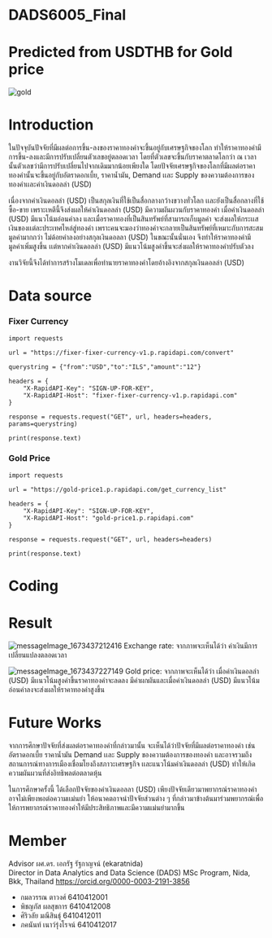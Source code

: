 # DADS6005_Final 

# Predicted from USDTHB for Gold price 
![gold](https://user-images.githubusercontent.com/122340391/211766981-2873446b-6aff-4885-9f53-026bbf11c106.jpg)


# Introduction
ในปัจจุบันปัจจัยที่มีผลต่อการขึ้น-ลงของราคาทองคำจะขึ้นอยู่กับเศรษฐกิจของโลก ทำให้ราคาทองคำมีการขึ้น-ลงและมีการปรับเปลี่ยนตัวเลขอยู่ตลอดเวลา โดยที่ตัวเลขจะขึ้นกับราคาตลาดโลกว่า ณ เวลานั้นตัวเลขว่ามีการปรับเปลี่ยนไปจากเดิมมากน้อยเพียงใด โดยปัจจัยเศรษฐกิจของโลกที่มีผลต่อราคาทองคำนั้นจะขึ้นอยู่กับอัตราดอกเบี้ย, ราคาน้ำมัน, Demand เเละ Supply ของความต้องการของทองคำเเละค่าเงินดอลล่า (USD)  <br />


เนื่องจากค่าเงินดอลล่า (USD) เป็นสกุลเงินที่ใช้เป็นสื่อกลางกว้างขวางทั่วโลก เเละยังเป็นสื่อกลางที่ใช้ซื้อ-ขาย เพราะเหตึนี้จึงส่งผลให้ค่าเงินดอลล่า (USD) มีความผันผวนกับราคาทองคำ เมื่อค่าเงินดอลล่า (USD) มีแนวโน้มอ่อนค่าลง และเมื่อราคาทองที่เป็นสินทรัพย์ที่สามารถเก็บมูลค่า จะส่งผลให้กระเเสเงินของเเต่ละประเทศไหล่สู่ทองคำ เพราะคนจะมองว่าทองคำจะกลายเป็นสินทรัพย์ที่เหมาะกับการสะสมมูลค่ามากกว่า ไม่ด้อยค่าลงอย่างสกุลเงินดอลลา (USD) ในขณะนั้นนั่นเอง จึงทำให้ราคาทองคำมีมูลค่าเพิ่มสูงขึ้น เเต่หากค่าเงินดอลล่า (USD) มีแนวโน้มสูงค่าขึ้นจะส่งผลให้ราคาทองคำปรับตัวลง  <br /> 

งานวิจัยนี้จึงได้ทำการสร้างโมเดลเพื่อทำนายราคาทองคำโดยอ้างอิงจากสกุลเงินดอลล่า (USD)



# Data source
### Fixer Currency
```
import requests

url = "https://fixer-fixer-currency-v1.p.rapidapi.com/convert"

querystring = {"from":"USD","to":"ILS","amount":"12"}

headers = {
	"X-RapidAPI-Key": "SIGN-UP-FOR-KEY",
	"X-RapidAPI-Host": "fixer-fixer-currency-v1.p.rapidapi.com"
}

response = requests.request("GET", url, headers=headers, params=querystring)

print(response.text)
```

### Gold Price
```
import requests

url = "https://gold-price1.p.rapidapi.com/get_currency_list"

headers = {
	"X-RapidAPI-Key": "SIGN-UP-FOR-KEY",
	"X-RapidAPI-Host": "gold-price1.p.rapidapi.com"
}

response = requests.request("GET", url, headers=headers)

print(response.text)
```


# Coding



# Result


![messageImage_1673437212416](https://user-images.githubusercontent.com/122340391/211798189-2c5afab9-b990-4a79-9ee5-2b7f7c802b68.jpg)
Exchange rate: จากภาพจะเห็นได้ว่า ค่าเงินมีการเปลี่ยนแปลงตลอดเวลา

![messageImage_1673437227149](https://user-images.githubusercontent.com/122340391/211798212-47504fb0-8012-45a6-a3be-6d885a0b3ae9.jpg)
Gold price:
จากภาพจะเห็นได้ว่า เมื่อค่าเงินดอลล่า (USD) มีเเนวโน้มสูงค่าขึ้นราคาทองคำจะลดลง มีค่าผกผันและเมื่อค่าเงินดอลล่า (USD) มีแนวโน้มอ่อนค่าลงจะส่งผลให้ราคาทองคำสูงขึ้น

# Future Works
จากการศึกษาปัจจัยที่ส่งผลต่อราคาทองคำที่กล่าวมานั้น จะเห็นได้ว่าปัจจัยที่มีผลต่อราคาทองคำ เช่น อัตราดอกเบี้ย ราคาน้ำมัน Demand เเละ Supply ของความต้องการของทองคำ และอาจรวมถึงสถานการณ์ทางการเมืองเชื่อมโยงถึงสภาวะเศรษฐกิจ เเละแนวโน้มค่าเงินดอลล่า (USD) ทำให้เกิดความผันผวนที่ส่งอิทธิพลต่อตลาดหุ้น <br />

ในการศึกษาครั้งนี้ ได้เลือกปัจจัยของค่าเงินดอลลา (USD) เพียงปัจจัยเดียวมาพยากรณ์ราคาทองคำ อาจไม่เพียงพอต่อความเเม่นยำ ให้อนาคตอาจนำปัจจัยส่วนต่าง ๆ ที่กล่าวมาข้างต้นมาร่วมพยากรณ์เพื่อให้การพยากรณ์ราคาทองคำให้มีประสิทธิภาพและมีความแม่นยำมากขึ้น

# Member
Advisor ผศ.ดร. เอกรัฐ รัฐกาญจน์ (ekaratnida)  
Director in Data Analytics and Data Science (DADS) MSc Program, Nida, Bkk, Thailand https://orcid.org/0000-0003-2191-3856  

- กมลวรรณ ตาวงศ์ 6410412001  
- พิชญภัส ผลสุขการ 6410412008  
- ศิริวลัย มณีสินธุ์ 6410412011  
- ภคนันท์ เนาว์รุ่งโรจน์ 6410412017
